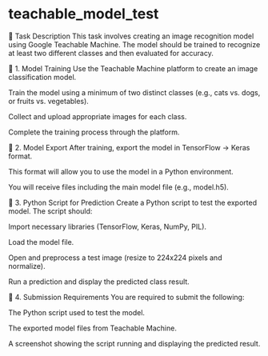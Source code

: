 # teachable_model_test


🧠 Task Description
This task involves creating an image recognition model using Google Teachable Machine. The model should be trained to recognize at least two different classes and then evaluated for accuracy.

🎯 1. Model Training
Use the Teachable Machine platform to create an image classification model.

Train the model using a minimum of two distinct classes (e.g., cats vs. dogs, or fruits vs. vegetables).

Collect and upload appropriate images for each class.

Complete the training process through the platform.

💾 2. Model Export
After training, export the model in TensorFlow → Keras format.

This format will allow you to use the model in a Python environment.

You will receive files including the main model file (e.g., model.h5).

🐍 3. Python Script for Prediction
Create a Python script to test the exported model. The script should:

Import necessary libraries (TensorFlow, Keras, NumPy, PIL).

Load the model file.

Open and preprocess a test image (resize to 224x224 pixels and normalize).

Run a prediction and display the predicted class result.

📎 4. Submission Requirements
You are required to submit the following:

The Python script used to test the model.

The exported model files from Teachable Machine.

A screenshot showing the script running and displaying the predicted result.
